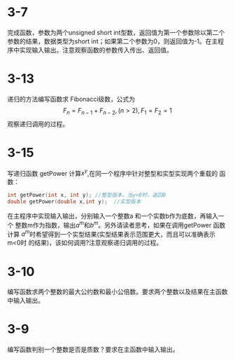 # 3-7

完成函数，参数为两个unsigned short int型数，返回值为第一个参数除以第二个参数的结果，数据类型为short int；如果第二个参数为0，则返回值为-1。在主程序中实现输入输出。注意观察函数的参数传入传出、返回值。  

# 3-13

递归的方法编写函数求 Fibonacci级数，公式为
$$ F_n =F_{n-1}  +F_{n-2},(n>2),F_1=F_2=1 $$
观察递归调用的过程。

# 3-15
写递归函数 getPower 计算$x^y$,在同一个程序中针对整型和实型实现两个重载的
函数：
```c++  
int getPower(int x, int y); //整型版本，当y<0时，返回0  
double getPower(double x,int y);  //实型版本  
```
在主程序中实现输入输出，分别输入一个整数a 和一个实数b作为底数，再输入一个
整数m作为指数，输出$a^m$和$b^m$。另外请读者思考，如果在调用getPower 函数计算
$a^m$时希望得到一个实型结果(实型结果表示范围更大，而且可以准确表示m<0时
的结果)，该如何调用?注意观察递归调用的过程。

# 3-10
编写函数求两个整数的最大公约数和最小公倍数。要求两个整数以及结果在主函数中输入输出。

# 3-9
编写函数判别一个整数是否是质数？要求在主函数中输入输出。